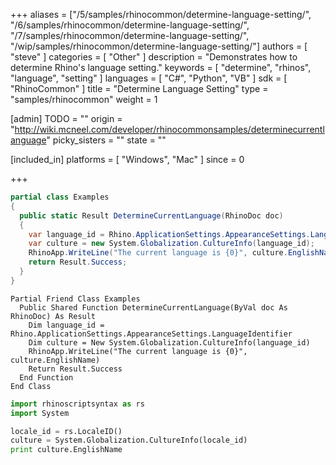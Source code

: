 +++
aliases = ["/5/samples/rhinocommon/determine-language-setting/", "/6/samples/rhinocommon/determine-language-setting/", "/7/samples/rhinocommon/determine-language-setting/", "/wip/samples/rhinocommon/determine-language-setting/"]
authors = [ "steve" ]
categories = [ "Other" ]
description = "Demonstrates how to determine Rhino's language setting."
keywords = [ "determine", "rhinos", "language", "setting" ]
languages = [ "C#", "Python", "VB" ]
sdk = [ "RhinoCommon" ]
title = "Determine Language Setting"
type = "samples/rhinocommon"
weight = 1

[admin]
TODO = ""
origin = "http://wiki.mcneel.com/developer/rhinocommonsamples/determinecurrentlanguage"
picky_sisters = ""
state = ""

[included_in]
platforms = [ "Windows", "Mac" ]
since = 0

+++

<div class="codetab-content" id="cs">

```cs
partial class Examples
{
  public static Result DetermineCurrentLanguage(RhinoDoc doc)
  {
    var language_id = Rhino.ApplicationSettings.AppearanceSettings.LanguageIdentifier;
    var culture = new System.Globalization.CultureInfo(language_id);
    RhinoApp.WriteLine("The current language is {0}", culture.EnglishName);
    return Result.Success;
  }
}
```

</div>


<div class="codetab-content" id="vb">

```vbnet
Partial Friend Class Examples
  Public Shared Function DetermineCurrentLanguage(ByVal doc As RhinoDoc) As Result
	Dim language_id = Rhino.ApplicationSettings.AppearanceSettings.LanguageIdentifier
	Dim culture = New System.Globalization.CultureInfo(language_id)
	RhinoApp.WriteLine("The current language is {0}", culture.EnglishName)
	Return Result.Success
  End Function
End Class
```

</div>


<div class="codetab-content" id="py">

```python
import rhinoscriptsyntax as rs
import System

locale_id = rs.LocaleID()
culture = System.Globalization.CultureInfo(locale_id)
print culture.EnglishName
```

</div>
